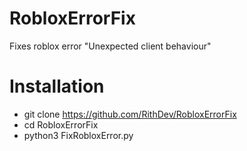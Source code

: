 # RobloxErrorFix
Fixes roblox error "Unexpected client behaviour"

# Installation
- git clone https://github.com/RithDev/RobloxErrorFix
- cd RobloxErrorFix
- python3 FixRobloxError.py
